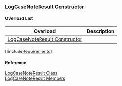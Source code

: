 ﻿### LogCaseNoteResult Constructor

#### Overload List

| Overload | Description |
| --- | --- |
| [LogCaseNoteResult Constructor](FChoice.Toolkits.Clarify~FChoice.Toolkits.Clarify.Support.LogCaseNoteResult~_ctor().md) |   |

[!include[Requirements](../partials/requirements.md)]



#### Reference

[LogCaseNoteResult Class](FChoice.Toolkits.Clarify~FChoice.Toolkits.Clarify.Support.LogCaseNoteResult.md)  
[LogCaseNoteResult Members](FChoice.Toolkits.Clarify~FChoice.Toolkits.Clarify.Support.LogCaseNoteResult_members.md)
